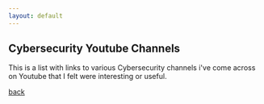 ```yaml
---
layout: default
---
```


## Cybersecurity Youtube Channels

This is a list with links to various Cybersecurity channels i've come across on Youtube that I felt were interesting or useful. 

[back](./)
